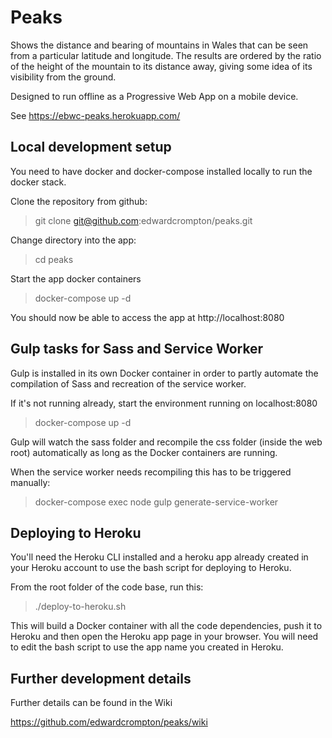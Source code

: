 Peaks
=====

Shows the distance and bearing of mountains in Wales that can be seen from a
particular latitude and longitude. The results are ordered by the ratio of the
height of the mountain to its distance away, giving some idea of its
visibility from the ground.

Designed to run offline as a Progressive Web App on a mobile device.

See https://ebwc-peaks.herokuapp.com/

Local development setup
-----------------------

You need to have docker and docker-compose installed locally to run the docker
stack.

Clone the repository from github:

> git clone git@github.com:edwardcrompton/peaks.git

Change directory into the app:

> cd peaks

Start the app docker containers

> docker-compose up -d

You should now be able to access the app at http://localhost:8080

Gulp tasks for Sass and Service Worker
--------------------------------------

Gulp is installed in its own Docker container in order to partly automate the
compilation of Sass and recreation of the service worker.

If it's not running already, start the environment running on localhost:8080
> docker-compose up -d

Gulp will watch the sass folder and recompile the css folder (inside the web
root) automatically as long as the Docker containers are running.

When the service worker needs recompiling this has to be triggered manually:
> docker-compose exec node gulp generate-service-worker

Deploying to Heroku
-------------------

You'll need the Heroku CLI installed and a heroku app already created in your
Heroku account to use the bash script for deploying to Heroku.

From the root folder of the code base, run this:

> ./deploy-to-heroku.sh

This will build a Docker container with all the code dependencies, push it to
Heroku and then open the Heroku app page in your browser. You will need to edit
the bash script to use the app name you created in Heroku.

Further development details
---------------------------

Further details can be found in the Wiki

https://github.com/edwardcrompton/peaks/wiki

